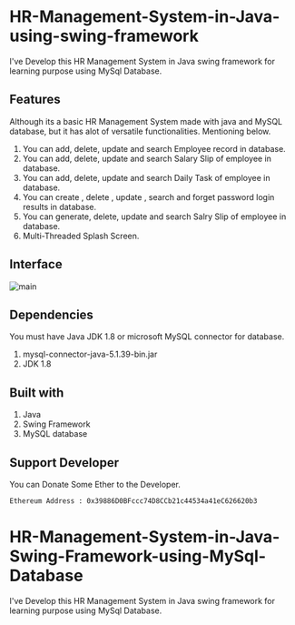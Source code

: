 # HR-Management-System-in-Java-using-swing-framework
I've Develop this HR Management System in Java swing framework for learning purpose using MySql Database. 
## Features
Although its a basic HR Management System made with java and MySQL database, but it has alot of versatile functionalities. Mentioning below.
1. You can add, delete, update and search Employee record in database.
2. You can add, delete, update and search Salary Slip of employee in database.
3. You can add, delete, update and search Daily Task of employee in database.
4. You can create , delete , update , search and forget password login results in database.
5. You can generate, delete, update and search Salry Slip of employee in database.
6. Multi-Threaded Splash Screen.

## Interface
![main](https://user-images.githubusercontent.com/30287193/30248702-59af5338-9646-11e7-813d-772269696483.png)

## Dependencies
You must have Java JDK 1.8 or microsoft MySQL connector for database.
1. mysql-connector-java-5.1.39-bin.jar
2. JDK 1.8
## Built with
1. Java
2. Swing Framework
3. MySQL database

## Support Developer
You can Donate Some Ether to the Developer. 
                
    Ethereum Address : 0x39886D0BFccc74D8CCb21c44534a41eC626620b3
# HR-Management-System-in-Java-Swing-Framework-using-MySql-Database
I've Develop this HR Management System in Java swing framework for learning purpose using MySql Database. 

